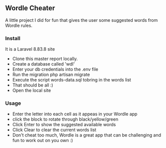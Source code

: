 ## Wordle Cheater

A little project I did for fun that gives the user some suggested words from Wordle rules.

### Install
It is a Laravel 8.83.8 site 
- Clone this master report locally.
- Create a database called 'wdl'
- Enter your db credentials into the .env file
- Run the migration
    php artisan migrate
- Execute the script words-data.sql tobring in the words list
- That should be all :)
- Open the local site

### Usage
* Enter the letter into each cell as it appeas in your Wordle app
* click the block to rotate through black/yellow/green
* Click Enter to show the suggested available words
* Click Clear to clear the current words list
* Don't cheat too much, Wordle is a great app that can be challenging and fun to work out on you own :)

